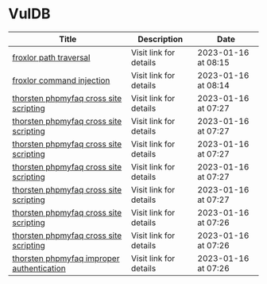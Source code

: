 

# VulDB

 |Title|Description|Date|
 |---|---|---|
 |[froxlor path traversal](https://vuldb.com/?id.218412)|Visit link for details|2023-01-16 at 08:15|
 |[froxlor command injection](https://vuldb.com/?id.218411)|Visit link for details|2023-01-16 at 08:14|
 |[thorsten phpmyfaq cross site scripting](https://vuldb.com/?id.218410)|Visit link for details|2023-01-16 at 07:27|
 |[thorsten phpmyfaq cross site scripting](https://vuldb.com/?id.218409)|Visit link for details|2023-01-16 at 07:27|
 |[thorsten phpmyfaq cross site scripting](https://vuldb.com/?id.218408)|Visit link for details|2023-01-16 at 07:27|
 |[thorsten phpmyfaq cross site scripting](https://vuldb.com/?id.218407)|Visit link for details|2023-01-16 at 07:27|
 |[thorsten phpmyfaq cross site scripting](https://vuldb.com/?id.218406)|Visit link for details|2023-01-16 at 07:27|
 |[thorsten phpmyfaq cross site scripting](https://vuldb.com/?id.218405)|Visit link for details|2023-01-16 at 07:26|
 |[thorsten phpmyfaq cross site scripting](https://vuldb.com/?id.218404)|Visit link for details|2023-01-16 at 07:26|
 |[thorsten phpmyfaq improper authentication](https://vuldb.com/?id.218403)|Visit link for details|2023-01-16 at 07:26|
 